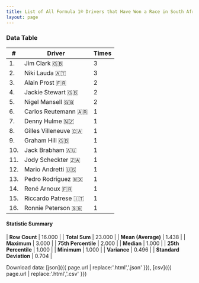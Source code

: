 ```yaml
---
title: List of All Formula 1® Drivers that Have Won a Race in South Africa by Number of Times
layout: page
---
```


<canvas id="chart" width="400" height="180"></canvas>
<script>
var data = {
    "datasets": [
        {
            "backgroundColor": [
                "#f3a935",
                "#f3a935",
                "#f3a935",
                "#f3a935",
                "#f3a935",
                "#f3a935",
                "#f3a935",
                "#f3a935",
                "#f3a935",
                "#f3a935",
                "#f3a935",
                "#f3a935",
                "#f3a935",
                "#f3a935",
                "#f3a935",
                "#f3a935"
            ],
            "borderColor": [
                "#f68639",
                "#f68639",
                "#f68639",
                "#f68639",
                "#f68639",
                "#f68639",
                "#f68639",
                "#f68639",
                "#f68639",
                "#f68639",
                "#f68639",
                "#f68639",
                "#f68639",
                "#f68639",
                "#f68639",
                "#f68639"
            ],
            "borderWidth": 1,
            "data": [
                3.0,
                3.0,
                2.0,
                2.0,
                2.0,
                1.0,
                1.0,
                1.0,
                1.0,
                1.0,
                1.0,
                1.0,
                1.0,
                1.0,
                1.0,
                1.0
            ],
            "label": "Times"
        }
    ],
    "labels": [
        "Jim Clark",
        "Niki Lauda",
        "Alain Prost",
        "Jackie Stewart",
        "Nigel Mansell",
        "Carlos Reutemann",
        "Denny Hulme",
        "Gilles Villeneuve",
        "Graham Hill",
        "Jack Brabham",
        "Jody Scheckter",
        "Mario Andretti",
        "Pedro Rodríguez",
        "René Arnoux",
        "Riccardo Patrese",
        "Ronnie Peterson"
    ]
};
var options = {
  legend: {
    display: false
  },
  scales: {
    xAxes: [{
      ticks: {
        beginAtZero: true,
        maxRotation: 180,
        display: window.innerWidth > 800
      }
    }],
    yAxes: [{
      ticks: {
        beginAtZero: true
      }
    }]
  },
  onResize: function(chart, size) {
    chart.options.scales.xAxes[0].ticks.display = size.width > 800;
  }
};
var chart = new Chart("chart", {
    data: data,
    type: 'bar',
    options: options
});
</script>



### Data Table

| # | Driver | Times |
|--|--|--|
| 1. | Jim Clark 🇬🇧 | 3 |
| 2. | Niki Lauda 🇦🇹 | 3 |
| 3. | Alain Prost 🇫🇷 | 2 |
| 4. | Jackie Stewart 🇬🇧 | 2 |
| 5. | Nigel Mansell 🇬🇧 | 2 |
| 6. | Carlos Reutemann 🇦🇷 | 1 |
| 7. | Denny Hulme 🇳🇿 | 1 |
| 8. | Gilles Villeneuve 🇨🇦 | 1 |
| 9. | Graham Hill 🇬🇧 | 1 |
| 10. | Jack Brabham 🇦🇺 | 1 |
| 11. | Jody Scheckter 🇿🇦 | 1 |
| 12. | Mario Andretti 🇺🇸 | 1 |
| 13. | Pedro Rodríguez 🇲🇽 | 1 |
| 14. | René Arnoux 🇫🇷 | 1 |
| 15. | Riccardo Patrese 🇮🇹 | 1 |
| 16. | Ronnie Peterson 🇸🇪 | 1 |

#### Statistic Summary

| **Row Count** | 16.000 |
| **Total Sum** | 23.000 |
| **Mean (Average)** | 1.438 |
| **Maximum** | 3.000 |
| **75th Percentile** | 2.000 |
| **Median** | 1.000 |
| **25th Percentile** | 1.000 |
| **Minimum** | 1.000 |
| **Variance** | 0.496 |
| **Standard Deviation** | 0.704 |

Download data: [json]({{ page.url | replace:'.html','.json' }}), [csv]({{ page.url | replace:'.html','.csv' }})
